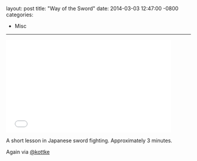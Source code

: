 layout: post
title:  "Way of the Sword"
date:   2014-03-03 12:47:00 -0800
categories:
  - Misc
---

<iframe class="embedly-embed" src="//cdn.embedly.com/widgets/media.html?src=https%3A%2F%2Fplayer.vimeo.com%2Fvideo%2F86960593&url=https%3A%2F%2Fvimeo.com%2F86960593&image=http%3A%2F%2Fi.vimeocdn.com%2Fvideo%2F464826265_1280.jpg&key=d815972c91e546edb5d2d02e509f8b1c&type=text%2Fhtml&schema=vimeo" width="450" height="253" scrolling="no" frameborder="0" allowfullscreen></iframe>

A short lesson in Japanese sword fighting. Approximately 3 minutes. 

 Again via  [@kottke](http://kottke.org/14/03/the-way-of-the-sword)  
